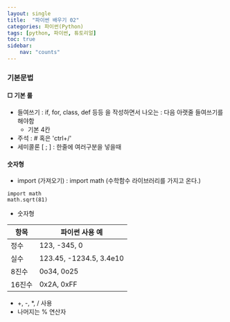 ```yaml
---
layout: single
title:  "파이썬 배우기 02"
categories: 파이썬(Python)
tags: [python, 파이썬, 튜토리얼]
toc: true
sidebar:
    nav: "counts"
---
```


### 기본문법

#### □ 기본 룰

- 들여쓰기 : if, for, class, def 등등 을 작성하면서 나오는 : 다음 아랫줄 들여쓰기를 해야함
  - 기본 4칸
- 주석 : # 혹은 'ctrl+/'
- 세미콜론 [ ; ] : 한줄에 여러구분을 넣을때

#### 숫자형
- import (가져오기) : import math (수학함수 라이브러리를 가지고 온다.)
```
import math
math.sqrt(81)
```

- 숫자형

|항목  |  파이썬 사용 예 |
|---|----|
|정수   |  123, -345, 0 |
|실수   |  123.45, -1234.5, 3.4e10 |
|8진수  |  0o34, 0o25 |
|16진수 |  0x2A, 0xFF |

- +, -, *, / 사용
- 나머지는 % 연산자

